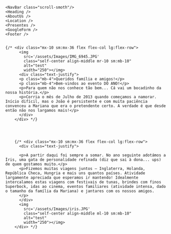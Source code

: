     <NavBar class="scroll-smoth"/>
    <Heading />
    <AboutUs />
    <Location />
    <Presentes />
    <GoogleForm />
    <Footer />


    {/* <div class="mx-10 sm:mx-36 flex flex-col lg:flex-row">
          <img 
            src='/assets/Images/IMG_6945.JPG' 
            class="self-center align-middle mr-10 sm:mb-10"
            alt="test" 
            width="250"></img>
          <div class="text-justify">
          <p class="mb-4">Queridos família e amigos!</p>
          <p class="mb-4">Bem-vindos ao evento DO ANO!</p>
          <p>Para quem não nos conhece tão bem... Cá vai um bocadinho da nossa história.</p>
          <p>Corria o mês de Julho de 2013 quando começamos a namorar. Início difícil, mas o João é persistente e com muita paciência convenceu a Mariana que era o pretendente certo. A verdade é que desde então não nos largamos mais!</p>
          </div>
        </div> */}


    

        {/* <div class="mx-10 sm:mx-36 flex flex-col lg:flex-row">
          <div class="text-justify">
        
          <p>A partir daqui foi sempre a somar. No ano seguinte adotámos a Íris, uma gata de personalidade refinada (diz que sai à dona... ups) de quem gostamos muito.</p>
          <p>Fizemos muitas viagens juntos – Inglaterra, Holanda, República Checa, Hungria e mais uns quantos países. Atividade largamente apreciada que esperamos ir mantendo! Idealmente intercalamos estas viagens com festivais de tunas, brindes com finos Superbock, idas ao cinema, eventos familiares (atividade intensa, dado o tamanho da família da Mariana) e jantares com os nossos amigos.
          </p>
          </div>
          <img 
            src='/assets/Images/iris.JPG' 
            class="self-center align-middle ml-10 sm:mb-10"
            alt="test" 
            width="250"></img>
        </div> */}
